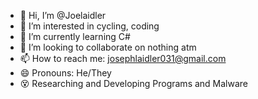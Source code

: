 - 👋 Hi, I’m @Joelaidler
- 👀 I’m interested in cycling, coding
- 🌱 I’m currently learning C# 
- 💞️ I’m looking to collaborate on nothing atm
- 📫 How to reach me: josephlaidler031@gmail.com
- 😄 Pronouns: He/They
- 😵 Researching and Developing Programs and Malware

<!---
Joelaidler/Joelaidler is a ✨ special ✨ repository because its `README.md` (this file) appears on your GitHub profile.
You can click the Preview link to take a look at your changes.
--->

